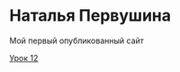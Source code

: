 # Наталья Первушина 
Мой первый опубликованный сайт

[Урок 12](https://pervushina.github.io/lesson_12/ "Моя готовая работа")
